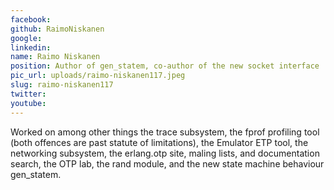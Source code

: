 ```yaml
---
facebook: 
github: RaimoNiskanen
google: 
linkedin: 
name: Raimo Niskanen
position: Author of gen_statem, co-author of the new socket interface
pic_url: uploads/raimo-niskanen117.jpeg
slug: raimo-niskanen117
twitter: 
youtube: 
---
```

<p>Worked on among other things the trace subsystem, the fprof profiling tool (both offences are past statute of limitations), the Emulator ETP tool, the networking subsystem, the erlang.otp site, maling lists, and documentation search, the OTP lab, the rand module, and the new state machine behaviour gen_statem.</p>

